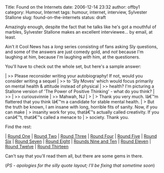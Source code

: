 Title: Found on the Internets
date: 2006-12-14 23:32
author: offby1
category: Humour, Internet
tags: humour, internet, interview, Sylvester Stallone
slug: found-on-the-internets
status: draft

Amazingly enough, despite the fact that he talks like he's got a mouthful of marbles, Sylvester Stallone makes an excellent interviewee\... by email, at least.

Ain't it Cool News has a _long_ series consisting of fans asking Sly questions, and some of the answers are just comedy gold, and _not_ because I'm laughing at him, because I'm laughing _with_ him, at the questioners.

You'll have to check out the whole set, but here's a sample answer:

| \>\> Please reconsider writing your autobiography! If not, would you consider writing a sequel
| \>\> to 'Sly Moves' which would focus primarily on mental health & attitude instead of physical
| \>\> health? I'm picturing a Stallone version of 'The Power of Positive Thinking' - what do you think?
| \>\>
| \>\> curiousvinnie
| \>\> Mahwah, NJ
| \>
| \> Thank you very much. Iâ€™m flattered that you think Iâ€™m a candidate for stable mental health.
| \> But the truth be known, I am insane with long, horrible fits of sanity. Now, if you can make
| \> insanity work for you, thatâ€™s actually called creativity. If you canâ€™t, thatâ€™s called a menace to
| \> society. Thank you.

Find the rest:

| [Round One](http://www.aintitcool.com/node/30861)
| [Round Two](http://www.aintitcool.com/node/30865)
| [Round Three](http://www.aintitcool.com/node/30869)
| [Round Four](http://www.aintitcool.com/node/30877)
| [Round Five](http://www.aintitcool.com/node/30899)
| [Round Six](http://www.aintitcool.com/node/30904)
| [Round Seven](http://www.aintitcool.com/node/30919)
| [Round Eight](http://www.aintitcool.com/node/30927)
| [Rounds Nine and Ten](http://www.aintitcool.com/node/30932)
| [Round Eleven](http://www.aintitcool.com/node/30943)
| [Round Twelve](http://www.aintitcool.com/node/30952)
| [Round Thirteen](http://www.aintitcool.com/node/30965)

Can't say that you'll read them all, but there are some gems in there.

(_PS - apologies for the silly quote layout; I'll be fixing that sometime soon_)
